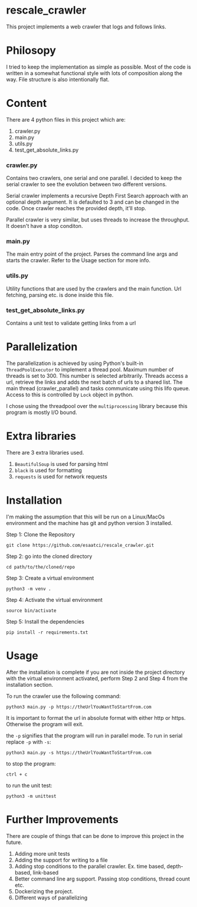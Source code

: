 # rescale_crawler


This project implements a web crawler that logs and follows links.

# Philosopy

I tried to keep the implementation as simple as possible. Most of the code is written in a somewhat functional style with lots of composition along the way. File structure is also intentionally flat.

# Content

There are 4 python files in this project which are:

1. crawler.py
2. main.py
3. utils.py
4. test_get_absolute_links.py

### crawler.py
Contains two crawlers, one serial and one parallel. I decided to keep the serial crawler to see the evolution between two different versions.

Serial crawler implements a recursive Depth First Search approach with an optional depth argument. It is defaulted to 3 and can be changed in the code. Once crawler reaches the provided depth, it'll stop.

Parallel crawler is very similar, but uses threads to increase the throughput. It doesn't have a stop conditon.

### main.py
The main entry point of the project. Parses the command line args and starts the crawler. Refer to the Usage section for more info.

### utils.py
Utility functions that are used by the crawlers and the main function. Url fetching, parsing etc. is done inside this file.

### test_get_absolute_links.py
Contains a unit test to validate getting links from a url

# Parallelization
The parallelization is achieved by using Python's built-in `ThreadPoolExecutor` to implement a thread pool. Maximum number of threads is set to 300. This number is selected arbitrarily. Threads access a url, retrieve the links and adds the next batch of urls to a shared list. The main thread (crawler_parallel) and tasks communicate using this lifo queue. Access to this is controlled by `Lock` object in python.

I chose using the threadpool over the `multiprocessing` library because this program is mostly I/O bound.

# Extra libraries
There are 3 extra libraries used.

1. `BeautifulSoup` is used for parsing html
2. `black` is used for formatting
3. `requests` is used for network requests

# Installation
I'm making the assumption that this will be run on a Linux/MacOs environment and the machine has git and python version 3 installed.

Step 1: Clone the Repository

`git clone https://github.com/esaatci/rescale_crawler.git`

Step 2: go into the cloned directory

`cd path/to/the/cloned/repo`

Step 3: Create a virtual environment

`python3 -m venv .`

Step 4: Activate the virtual environment

`source bin/activate`

Step 5: Install the dependencies

`pip install -r requirements.txt`


# Usage
After the installation is complete if you are not inside the project directory with the virtual environment activated, perform Step 2 and Step 4 from the installation section.

To run the crawler use the following command:

`python3 main.py -p https://theUrlYouWantToStartFrom.com`

It is important to format the url in absolute format with either http or https. Otherwise the program will exit.

the `-p` signifies that the program will run in parallel mode. To run in serial replace `-p` with `-s`:

`python3 main.py -s https://theUrlYouWantToStartFrom.com`

to stop the program:

`ctrl + c`

to run the unit test:

`python3 -m unittest`

# Further Improvements

There are couple of things that can be done to improve this project in the future.

1. Adding more unit tests
2. Adding the support for writing to a file
3. Adding stop conditions to the parallel crawler. Ex. time based, depth-based, link-based
4. Better command line arg support. Passing stop conditions, thread count etc.
5. Dockerizing the project.
6. Different ways of parallelizing
